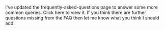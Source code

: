 I've updated the frequently-asked-questions page to answer some more common queries. Click here to view it.
If you think there are further questions missing from the FAQ then let me know what you think I should add.
